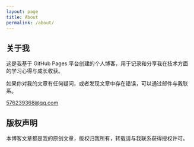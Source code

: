 ```yaml
---
layout: page
title: About
permalink: /about/
---
```


## 关于我

这是我基于 GitHub Pages 平台创建的个人博客，用于记录和分享我在技术方面的学习心得与成长收获。

如果你对我的文章有任何疑问，或者发现文章中存在错误，可以通过邮件与我联系。

576239368@qq.com

## 版权声明

本博客文章都是我的原创文章，版权归我所有，转载请与我联系获得授权许可。
